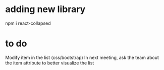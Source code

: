 # adding new library 
npm i react-collapsed

# to do
Modify item in the list (css/bootstrap)
In next meeting, ask the team about the item attribute to better visualize the list
